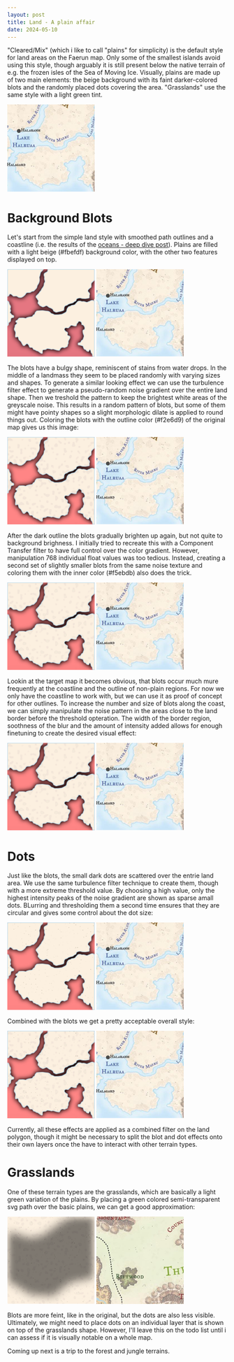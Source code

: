 ```yaml
---
layout: post
title: Land - A plain affair
date: 2024-05-10
---
```


"Cleared/Mix" (which i like to call "plains" for simplicity) is the default style for land areas on the Faerun map. Only some of the smallest islands avoid using this style, though arguably it is still present below the native terrain of e.g. the frozen isles of the Sea of Moving Ice. Visually, plains are made up of two main elements: the beige background with its faint darker-colored blots and the randomly placed dots covering the area. "Grasslands" use the same style with a light green tint.

<img src="https://raw.githubusercontent.com/jonovotny/vectorized-realms/gh-pages/svg/24-05-10-plains/plains-target.png"/>

# Background Blots

Let's start from the simple land style with smoothed path outlines and a coastline (i.e. the results of the [oceans - deep dive post](../oceans/)). Plains are filled with a light beige (#fbefdf) background color, with the other two features displayed on top.

<img src="https://raw.githubusercontent.com/jonovotny/vectorized-realms/gh-pages/svg/24-05-10-plains/plains-base.svg" width=200px/> <img src="https://raw.githubusercontent.com/jonovotny/vectorized-realms/gh-pages/svg/24-05-10-plains/plains-target.png"/>

<!--more-->

The blots have a bulgy shape, reminiscent of stains from water drops. In the middle of a landmass they seem to be placed randomly with varying sizes and shapes. To generate a similar looking effect we can use the turbulence filter effect to generate a pseudo-random noise gradient over the entire land shape. Then we treshold the pattern to keep the brightest white areas of the greyscale noise. This results in a random pattern of blots, but some of them might have pointy shapes so a slight morphologic dilate is applied to round things out. Coloring the blots with the outline color (#f2e6d9) of the original map gives us this image:

<img src="https://raw.githubusercontent.com/jonovotny/vectorized-realms/gh-pages/svg/24-05-10-plains/plains-blots-initial.svg" width=200px/> <img src="https://raw.githubusercontent.com/jonovotny/vectorized-realms/gh-pages/svg/24-05-10-plains/plains-target.png"/>

After the dark outline the blots gradually brighten up again, but not quite to background brighness. I initially tried to recreate this with a Component Transfer filter to have full control over the color gradient. However, manipulation 768 individual float values was too tedious. Instead, creating a second set of slightly smaller blots from the same noise texture and coloring them with the inner color (#f5ebdb) also does the trick.

<img src="https://raw.githubusercontent.com/jonovotny/vectorized-realms/gh-pages/svg/24-05-10-plains/plains-blots-colored.svg" width=200px/> <img src="https://raw.githubusercontent.com/jonovotny/vectorized-realms/gh-pages/svg/24-05-10-plains/plains-target.png"/>

Lookin at the target map it becomes obvious, that blots occur much mure frequently at the coastline and the outline of non-plain regions. For now we only have the coastline to work with, but we can use it as proof of concept for other outlines. To increase the number and size of blots along the coast, we can simply manipulate the noise pattern in the areas close to the land border before the threshold opteration. The width of the border region, soothness of the blur and the amount of intensity added allows for enough finetuning to create the desired visual effect:

<img src="https://raw.githubusercontent.com/jonovotny/vectorized-realms/gh-pages/svg/24-05-10-plains/plains-blots.svg" width=200px/> <img src="https://raw.githubusercontent.com/jonovotny/vectorized-realms/gh-pages/svg/24-05-10-plains/plains-target.png"/>

# Dots

Just like the blots, the small dark dots are scattered over the entrie land area. We use the same turbulence filter technique to create them, though with a more extreme threshold value. By choosing a high value, only the highest intensity peaks of the noise gradient are shown as sparse amall dots. BLurring and thresholding them a second time ensures that they are circular and gives some control about the dot size:

<img src="https://raw.githubusercontent.com/jonovotny/vectorized-realms/gh-pages/svg/24-05-10-plains/plains-dots.svg" width=200px/> <img src="https://raw.githubusercontent.com/jonovotny/vectorized-realms/gh-pages/svg/24-05-10-plains/plains-target.png"/>

Combined with the blots we get a pretty acceptable overall style:

<img src="https://raw.githubusercontent.com/jonovotny/vectorized-realms/gh-pages/svg/24-05-10-plains/plains-final.svg" width=200px/> <img src="https://raw.githubusercontent.com/jonovotny/vectorized-realms/gh-pages/svg/24-05-10-plains/plains-target.png"/>

Currently, all these effects are applied as a combined filter on the land polygon, though it might be necessary to split the blot and dot effects onto their own layers once the have to interact with other terrain types.

# Grasslands

One of these terrain types are the grasslands, which are basically a light green variation of the plains. By placing a green colored semi-transparent svg path over the basic plains, we can get a good approximation:

<img src="https://raw.githubusercontent.com/jonovotny/vectorized-realms/gh-pages/svg/24-05-10-plains/grasslands-initial.svg" width=200px/> <img src="https://raw.githubusercontent.com/jonovotny/vectorized-realms/gh-pages/svg/24-05-10-plains/grasslands-target.png"/>

Blots are more feint, like in the original, but the dots are also less visible. Ultimately, we might need to place dots on an individual layer that is shown on top of the grasslands shape. However, I'll leave this on the todo list until i can assess if it is visually notable on a whole map.

Coming up next is a trip to the forest and jungle terrains.

